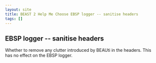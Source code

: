 ```yaml
---
layout: site
title: BEAST 2 Help Me Choose EBSP logger -- sanitise headers
tags: []
---
```


## EBSP logger -- sanitise headers

Whether to remove any clutter introduced by BEAUti in the headers.
This has no effect on the EBSP logger.